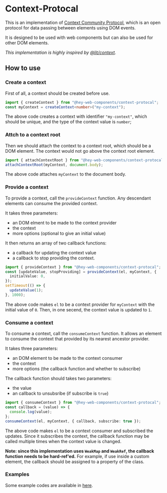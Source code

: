 # Context-Protocal

This is an implementation of [Context Community Protocol](https://github.com/webcomponents-cg/community-protocols/blob/main/proposals/context.md), which is an open protocol for data passing between elements using DOM events.

It is designed to be used with web components but can also be used for other DOM elements.

_This implementation is highly inspired by [@lit/context](https://www.npmjs.com/package/@lit/context)._

## How to use

### Create a context

First of all, a context should be created before use.

```ts
import { createContext } from "@hey-web-components/context-protocal";
const myContext = createContext<number>("my-context");
```

The above code creates a context with identifier `"my-context"`, which should be unique, and the type of the context value is `number`;

### Attch to a context root

Then we should attach the context to a context root, which should be a DOM element. The context would not go above the context root element.

```ts
import { attachContextRoot } from "@hey-web-components/context-protocal";
attachContextRoot(myContext, document.body);
```

The above code attaches `myContext` to the document body.

### Provide a context

To provide a context, call the `provideContext` function. Any descendant elements can consume the provided context.

It takes three parameters:

- an DOM elment to be made to the context provider
- the context
- more options (optional to give an initial value)

It then returns an array of two callback functions:

- a callback for updating the context value
- a callback to stop providing the context.

```ts
import { provideContext } from "@hey-web-components/context-protocal";
const [updateValue, stopProviding] = provideContext(el, myContext, {
  initialValue: 0,
});
setTimeout(() => {
  updateValue(1);
}, 1000);
```

The above code makes `el` to be a context provider for `myContext` with the initial value of `0`. Then, in one secend, the context value is updated to `1`.

### Consume a context

To consume a context, call the `consumeContext` function. It allows an element to consume the context that provided by its nearest ancestor provider.

It takes three parameters:

- an DOM element to be made to the context consumer
- the context
- more options (the callback function and whether to subscribe)

The callback function should takes two parameters:

- the value
- an callback to unsubsribe (if subscribe is `true`)

```ts
import { consumeContext } from "@hey-web-components/context-protocal";
const callback = (value) => {
  console.log(value);
};
consumeContext(el, myContext, { callback, subscribe: true });
```

The above code makes `el` to be a context consumer and subscribed the updates. Since it subscribes the context, the callback function may be called multiple times when the context value is changed.

**Note: since this implementation uses `WeakMap` and `WeakRef`, the callback function needs to be hard-ref'ed.** For example, if use inside a custom element, the callback should be assigned to a property of the class.

### Examples

Some example codes are available in [here](./demos/).
